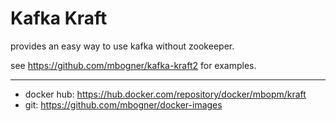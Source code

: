 # Kafka Kraft

provides an easy way to use kafka without zookeeper.

see https://github.com/mbogner/kafka-kraft2 for examples.

----------
- docker hub: https://hub.docker.com/repository/docker/mbopm/kraft
- git: https://github.com/mbogner/docker-images
